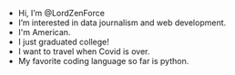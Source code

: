 - Hi, I’m @LordZenForce
- I’m interested in data journalism and web development.
- I'm American.
- I just graduated college!
- I want to travel when Covid is over.
- My favorite coding language so far is python.


